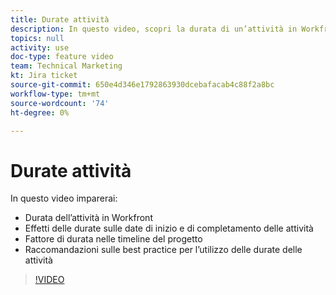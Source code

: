 ```yaml
---
title: Durate attività
description: In questo video, scopri la durata di un’attività in Workfront, come le durate influiscono sulle date di inizio e di completamento delle attività, in che modo le durate influenzano le timeline del progetto e alcune raccomandazioni sulle best practice per l’utilizzo delle durate delle attività.
topics: null
activity: use
doc-type: feature video
team: Technical Marketing
kt: Jira ticket
source-git-commit: 650e4d346e1792863930dcebafacab4c88f2a8bc
workflow-type: tm+mt
source-wordcount: '74'
ht-degree: 0%

---
```


# Durate attività

In questo video imparerai:

* Durata dell’attività in Workfront
* Effetti delle durate sulle date di inizio e di completamento delle attività
* Fattore di durata nelle timeline del progetto
* Raccomandazioni sulle best practice per l’utilizzo delle durate delle attività

>[!VIDEO](https://video.tv.adobe.com/v/335089/?quality=12&learn=on)